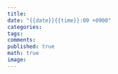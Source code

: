 ```yaml
---
title: 
date: "{{date}}{{time}}:00 +0900"
categories: 
tags: 
comments: 
published: true
math: true
image:
---
```

